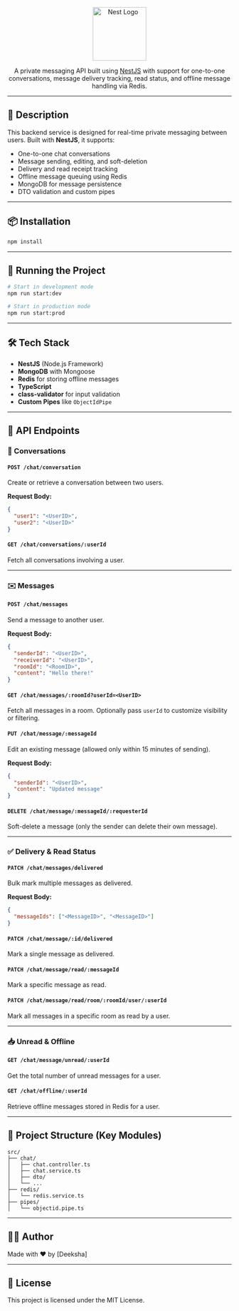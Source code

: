 <p align="center">
  <a href="http://nestjs.com/" target="blank"><img src="https://nestjs.com/img/logo-small.svg" width="120" alt="Nest Logo" /></a>
</p>

<p align="center">
  A private messaging API built using <a href="http://nestjs.com/" target="_blank">NestJS</a> with support for one-to-one conversations, message delivery tracking, read status, and offline message handling via Redis.
</p>

---

## 🚀 Description

This backend service is designed for real-time private messaging between users. Built with **NestJS**, it supports:

- One-to-one chat conversations
- Message sending, editing, and soft-deletion
- Delivery and read receipt tracking
- Offline message queuing using Redis
- MongoDB for message persistence
- DTO validation and custom pipes

---

## 📦 Installation

```bash
npm install
```

---

## 🔧 Running the Project

```bash
# Start in development mode
npm run start:dev

# Start in production mode
npm run start:prod
```

---

## 🛠️ Tech Stack

- **NestJS** (Node.js Framework)
- **MongoDB** with Mongoose
- **Redis** for storing offline messages
- **TypeScript**
- **class-validator** for input validation
- **Custom Pipes** like `ObjectIdPipe`

---

## 📘 API Endpoints

### 🔁 Conversations

#### `POST /chat/conversation`

Create or retrieve a conversation between two users.

**Request Body:**

```json
{
  "user1": "<UserID>",
  "user2": "<UserID>"
}
```

#### `GET /chat/conversations/:userId`

Fetch all conversations involving a user.

---

### ✉️ Messages

#### `POST /chat/messages`

Send a message to another user.

**Request Body:**

```json
{
  "senderId": "<UserID>",
  "receiverId": "<UserID>",
  "roomId": "<RoomID>",
  "content": "Hello there!"
}
```

#### `GET /chat/messages/:roomId?userId=<UserID>`

Fetch all messages in a room. Optionally pass `userId` to customize visibility or filtering.

#### `PUT /chat/message/:messageId`

Edit an existing message (allowed only within 15 minutes of sending).

**Request Body:**

```json
{
  "senderId": "<UserID>",
  "content": "Updated message"
}
```

#### `DELETE /chat/message/:messageId/:requesterId`

Soft-delete a message (only the sender can delete their own message).

---

### ✅ Delivery & Read Status

#### `PATCH /chat/messages/delivered`

Bulk mark multiple messages as delivered.

**Request Body:**

```json
{
  "messageIds": ["<MessageID>", "<MessageID>"]
}
```

#### `PATCH /chat/message/:id/delivered`

Mark a single message as delivered.

#### `PATCH /chat/message/read/:messageId`

Mark a specific message as read.

#### `PATCH /chat/message/read/room/:roomId/user/:userId`

Mark all messages in a specific room as read by a user.

---

### 📥 Unread & Offline

#### `GET /chat/message/unread/:userId`

Get the total number of unread messages for a user.

#### `GET /chat/offline/:userId`

Retrieve offline messages stored in Redis for a user.

---

## 📂 Project Structure (Key Modules)

```
src/
├── chat/
│   ├── chat.controller.ts
│   ├── chat.service.ts
│   ├── dto/
│   └── ...
├── redis/
│   └── redis.service.ts
├── pipes/
│   └── objectid.pipe.ts
```

---

## 👨‍💻 Author

Made with ❤️ by [Deeksha]

---

## 📄 License

This project is licensed under the MIT License.

